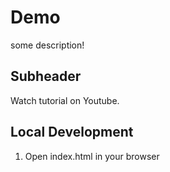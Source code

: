 # Demo

some description!

## Subheader

Watch tutorial on Youtube.

## Local Development

1. Open index.html in your browser